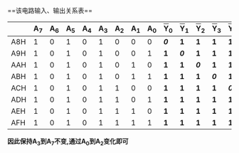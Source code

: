 ==该电路输入、输出关系表==


|      | A<sub>7</sub> | A<sub>6</sub> | A<sub>5</sub> | A<sub>4</sub> | A<sub>3</sub> | A<sub>2</sub> | A<sub>1</sub> | A<sub>0</sub> | <span style="text-decoration: overline;">Y</span><sub>0</sub> | <span style="text-decoration: overline;">Y</span><sub>1</sub> | <span style="text-decoration: overline;">Y</span><sub>2</sub> | <span style="text-decoration: overline;">Y</span><sub>3</sub> | <span style="text-decoration: overline;">Y</span><sub>4</sub> | <span style="text-decoration: overline;">Y</span><sub>5</sub> | <span style="text-decoration: overline;">Y</span><sub>6</sub> | <span style="text-decoration: overline;">Y</span><sub>7</sub> |
| ---- | ------------- | ------------- | ------------- | ------------- | ------------- | ------------- | ------------- | ------------- | ------------------------------------------------------------ | ------------------------------------------------------------ | ------------------------------------------------------------ | ------------------------------------------------------------ | ------------------------------------------------------------ | ------------------------------------------------------------ | ------------------------------------------------------------ | ------------------------------------------------------------ |
| A8H  | 1             | 0             | 1             | 0             | 1             | 0             | 0             | 0             | <strong><em>0</em></strong>                                  | <strong>1</strong>                                           | <strong>1</strong>                                           | <strong>1</strong>                                           | <strong>1</strong>                                           | <strong>1</strong>                                           | <strong>1</strong>                                           | <strong>1</strong>                                           |
| A9H  | 1             | 0             | 1             | 0             | 1             | 0             | 0             | 1             | <strong>1</strong>                                           | <strong><em>0</em></strong>                                  | <strong>1</strong>                                           | <strong>1</strong>                                           | <strong>1</strong>                                           | <strong>1</strong>                                           | <strong>1</strong>                                           | <strong>1</strong>                                           |
| AAH  | 1             | 0             | 1             | 0             | 1             | 0             | 1             | 0             | <strong>1</strong>                                           | <strong>1</strong>                                           | <strong><em>0</em></strong>                                  | <strong>1</strong>                                           | <strong>1</strong>                                           | <strong>1</strong>                                           | <strong>1</strong>                                           | <strong>1</strong>                                           |
| ABH  | 1             | 0             | 1             | 0             | 1             | 0             | 1             | 1             | <strong>1</strong>                                           | <strong>1</strong>                                           | <strong>1</strong>                                           | <strong><em>0</em></strong>                                  | <strong>1</strong>                                           | <strong>1</strong>                                           | <strong>1</strong>                                           | <strong>1</strong>                                           |
| ACH  | 1             | 0             | 1             | 0             | 1             | 1             | 0             | 0             | <strong>1</strong>                                           | <strong>1</strong>                                           | <strong>1</strong>                                           | <strong>1</strong>                                           | <strong><em>0</em></strong>                                  | <strong>1</strong>                                           | <strong>1</strong>                                           | <strong>1</strong>                                           |
| ADH  | 1             | 0             | 1             | 0             | 1             | 1             | 0             | 1             | <strong>1</strong>                                           | <strong>1</strong>                                           | <strong>1</strong>                                           | <strong>1</strong>                                           | <strong>1</strong>                                           | <strong><em>0</em></strong>                                  | <strong>1</strong>                                           | <strong>1</strong>                                           |
| AEH  | 1             | 0             | 1             | 0             | 1             | 1             | 1             | 0             | <strong>1</strong>                                           | <strong>1</strong>                                           | <strong>1</strong>                                           | <strong>1</strong>                                           | <strong>1</strong>                                           | <strong>1</strong>                                           | <strong><em>0</em></strong>                                  | <strong>1</strong>                                           |
| AFH  | 1             | 0             | 1             | 0             | 1             | 1             | 1             | 1             | <strong>1</strong>                                           | <strong>1</strong>                                           | <strong>1</strong>                                           | <strong>1</strong>                                           | <strong>1</strong>                                           | <strong>1</strong>                                           | <strong>1</strong>                                           | <strong><em>0</em></strong>                                  |

__因此保持A<SUB>3</SUB>到A<SUB>7</SUB>不变,通过A<SUB>0</SUB>到A<SUB>2</SUB>变化即可__


